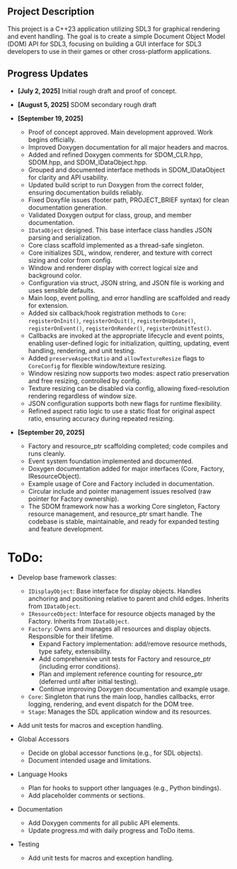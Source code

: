 ## Project Description
This project is a C++23 application utilizing SDL3 for graphical rendering and event handling. The goal is to create a simple Document Object Model (DOM) API for SDL3, focusing on building a GUI interface for SDL3 developers to use in their games or other cross-platform applications.


## Progress Updates

- **[July 2, 2025]** Initial rough draft and proof of concept.
- **[August 5, 2025]** SDOM secondary rough draft
- **[September 19, 2025]**
    - Proof of concept approved. Main development approved. Work begins officially.
    - Improved Doxygen documentation for all major headers and macros.
    - Added and refined Doxygen comments for SDOM_CLR.hpp, SDOM.hpp, and SDOM_IDataObject.hpp.
    - Grouped and documented interface methods in SDOM_IDataObject for clarity and API usability.
    - Updated build script to run Doxygen from the correct folder, ensuring documentation builds reliably.
    - Fixed Doxyfile issues (footer path, PROJECT_BRIEF syntax) for clean documentation generation.
    - Validated Doxygen output for class, group, and member documentation.
    - `IDataObject` designed.  This base interface class handles JSON parsing and serialization.
    - Core class scaffold implemented as a thread-safe singleton.
    - Core initializes SDL, window, renderer, and texture with correct sizing and color from config.
    - Window and renderer display with correct logical size and background color.
    - Configuration via struct, JSON string, and JSON file is working and uses sensible defaults.
    - Main loop, event polling, and error handling are scaffolded and ready for extension.
    - Added six callback/hook registration methods to `Core`: `registerOnInit()`, `registerOnQuit()`, `registerOnUpdate()`, `registerOnEvent()`, `registerOnRender()`, `registerOnUnitTest()`.
    - Callbacks are invoked at the appropriate lifecycle and event points, enabling user-defined logic for initialization, quitting, updating, event handling, rendering, and unit testing.
    - Added `preserveAspectRatio` and `allowTextureResize` flags to `CoreConfig` for flexible window/texture resizing.
    - Window resizing now supports two modes: aspect ratio preservation and free resizing, controlled by config.
    - Texture resizing can be disabled via config, allowing fixed-resolution rendering regardless of window size.
    - JSON configuration supports both new flags for runtime flexibility.
    - Refined aspect ratio logic to use a static float for original aspect ratio, ensuring accuracy during repeated resizing.

- **[September 20, 2025]**
    - Factory and resource_ptr scaffolding completed; code compiles and runs cleanly.
    - Event system foundation implemented and documented.
    - Doxygen documentation added for major interfaces (Core, Factory, IResourceObject).
    - Example usage of Core and Factory included in documentation.
    - Circular include and pointer management issues resolved (raw pointer for Factory ownership).
    - The SDOM framework now has a working Core singleton, Factory resource management, and resource_ptr smart handle. The codebase is stable, maintainable, and ready for expanded testing and feature development.

# ToDo:

- Develop base framework classes:
  - `IDisplayObject`: Base interface for display objects. Handles anchoring and positioning relative to parent and child edges. Inherits from `IDataObject`.
  - `IResourceObject`: Interface for resource objects managed by the Factory. Inherits from `IDataObject`.
  - `Factory`: Owns and manages all resources and display objects. Responsible for their lifetime.
    - Expand Factory implementation: add/remove resource methods, type safety, extensibility.
    - Add comprehensive unit tests for Factory and resource_ptr (including error conditions).
    - Plan and implement reference counting for resource_ptr (deferred until after initial testing).
    - Continue improving Doxygen documentation and example usage.
  - `Core`: Singleton that runs the main loop, handles callbacks, error logging, rendering, and event dispatch for the DOM tree.
  - `Stage`: Manages the SDL application window and its resources.

- Add unit tests for macros and exception handling. 

- Global Accessors
    - Decide on global accessor functions (e.g., for SDL objects).
    - Document intended usage and limitations.
- Language Hooks
    - Plan for hooks to support other languages (e.g., Python bindings).
    - Add placeholder comments or sections.
- Documentation
    - Add Doxygen comments for all public API elements.
    - Update progress.md with daily progress and ToDo items.
- Testing
    - Add unit tests for macros and exception handling. 